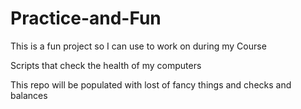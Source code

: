 # Practice-and-Fun
This is a fun project so I can use to work on during my Course

Scripts that check the health of my computers

This repo will be populated with lost of fancy things and checks and balances
